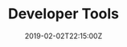 ---
title: "Developer Tools"  # Add a page title.
summary: "List of Google Developer Tools"  # Add a page description.
date: "2019-02-02T22:15:00Z"  # Add today's date.
type: "widget_page"  # Page type is a Widget Page
---